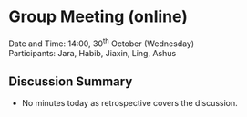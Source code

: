 # Group Meeting (online)
Date and Time: 14:00, 30<sup>th</sup> October (Wednesday)\
Participants: Jara, Habib, Jiaxin, Ling, Ashus
## Discussion Summary
- No minutes today as retrospective covers the discussion.